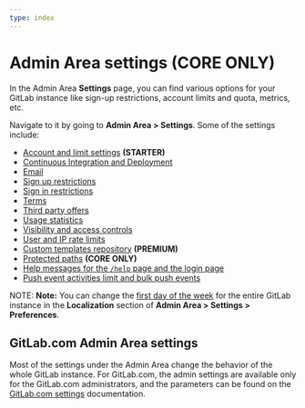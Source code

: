 ```yaml
---
type: index
---
```


# Admin Area settings **(CORE ONLY)**

In the Admin Area **Settings** page, you can find various options for your GitLab
instance like sign-up restrictions, account limits and quota, metrics, etc.

Navigate to it by going to **Admin Area > Settings**. Some of the settings
include:

- [Account and limit settings](account_and_limit_settings.md) **(STARTER)**
- [Continuous Integration and Deployment](continuous_integration.md)
- [Email](email.md)
- [Sign up restrictions](sign_up_restrictions.md)
- [Sign in restrictions](sign_in_restrictions.md)
- [Terms](terms.md)
- [Third party offers](third_party_offers.md)
- [Usage statistics](usage_statistics.md)
- [Visibility and access controls](visibility_and_access_controls.md)
- [User and IP rate limits](user_and_ip_rate_limits.md)
- [Custom templates repository](instance_template_repository.md) **(PREMIUM)**
- [Protected paths](protected_paths.md) **(CORE ONLY)**
- [Help messages for the `/help` page and the login page](help_page.md)
- [Push event activities limit and bulk push events](push_event_activities_limit.md)

NOTE: **Note:**
You can change the [first day of the week](../../profile/preferences.md) for the entire GitLab instance
in the **Localization** section of **Admin Area > Settings > Preferences**.

## GitLab.com Admin Area settings

Most of the settings under the Admin Area change the behavior of the whole
GitLab instance. For GitLab.com, the admin settings are available only for the
GitLab.com administrators, and the parameters can be found on the
[GitLab.com settings](../../gitlab_com/index.md) documentation.
